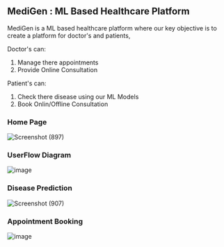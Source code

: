 ## MediGen : ML Based Healthcare Platform

MediGen is a ML based healthcare platform where our key objective is to create a platform for doctor's and patients, 

Doctor's can:
1. Manage there appointments
2. Provide Online Consultation

Patient's can:
1. Check there disease using our ML Models
2. Book Onlin/Offline Consultation

### Home Page
![Screenshot (897)](https://github.com/user-attachments/assets/986a8001-c4ec-4f0d-91d0-fe25f555db3c)


### UserFlow Diagram
![image](https://github.com/user-attachments/assets/eaa61355-16ba-4462-8fca-d444981e7ea9)

### Disease Prediction
![Screenshot (907)](https://github.com/user-attachments/assets/7ac94308-a68b-4a3c-a622-511704d37d70)

### Appointment Booking 
![image](https://github.com/user-attachments/assets/ea2efd64-9b5e-4400-b796-16624e55cda8)




